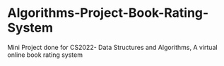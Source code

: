 # Algorithms-Project-Book-Rating-System
Mini Project done for CS2022- Data Structures and Algorithms, A virtual online book rating system

